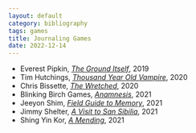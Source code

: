 ```yaml
---
layout: default
category: bibliography
tags: games
title: Journaling Games
date: 2022-12-14
---
```


* Everest Pipkin, [*The Ground Itself*](https://everestpipkin.itch.io/the-ground-itself), 2019
* Tim Hutchings, [*Thousand Year Old Vampire*](https://timhutchings.itch.io/tyov), 2020
* Chris Bissette, [*The Wretched*](https://loottheroom.itch.io/wretched), 2020
* Blinking Birch Games, [*Anamnesis*](https://blinkingbirchgames.itch.io/anamnesis), 2021
* Jeeyon Shim, [*Field Guide to Memory*](https://jeeyonshim.itch.io/field-guide-to-memory), 2021
* Jimmy Shelter, [*A Visit to San Sibilia*](https://jimmyshelter.itch.io/a-visit-to-san-sibilia), 2021
* Shing Yin Kor, [*A Mending*](https://sawdustbear.itch.io/a-mending), 2021
